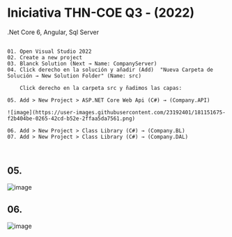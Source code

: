 # Iniciativa THN-COE Q3 - (2022)
.Net Core 6, Angular, Sql Server

## 

```
01. Open Visual Studio 2022
02. Create a new project
03. Blanck Solution (Next → Name: CompanyServer)
04. Click derecho en la solución y añadir (Add)  "Nueva Carpeta de Solución → New Solution Folder" (Name: src)

    Click derecho en la carpeta src y ñadimos las capas:

05. Add > New Project > ASP.NET Core Web Api (C#) → (Company.API)

![image](https://user-images.githubusercontent.com/23192401/181151675-f2b404be-0265-42cd-b52e-2ffaa5da7561.png)

06. Add > New Project > Class Library (C#) → (Company.BL)
07. Add > New Project > Class Library (C#) → (Company.DAL)



```



## 05.

![image](https://user-images.githubusercontent.com/23192401/181151719-c600f5ce-3e7e-4a60-9140-dd50f071c9c1.png)

## 06.

![image](https://user-images.githubusercontent.com/23192401/181152381-8c136387-835c-4ba7-8d9b-14155acdf1ad.png)


```

```

##

```

```
##

```

```
##

```

```
##

```

```

